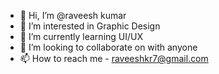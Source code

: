 - 👋 Hi, I’m @raveesh kumar
- 👀 I’m interested in Graphic Design
- 🌱 I’m currently learning UI/UX
- 💞️ I’m looking to collaborate on with anyone
- 📫 How to reach me - raveeshkr7@gmail.com

<!---
raveesh-iasri/raveesh-iasri is a ✨ special ✨ repository because its `README.md` (this file) appears on your GitHub profile.
You can click the Preview link to take a look at your changes.
--->
